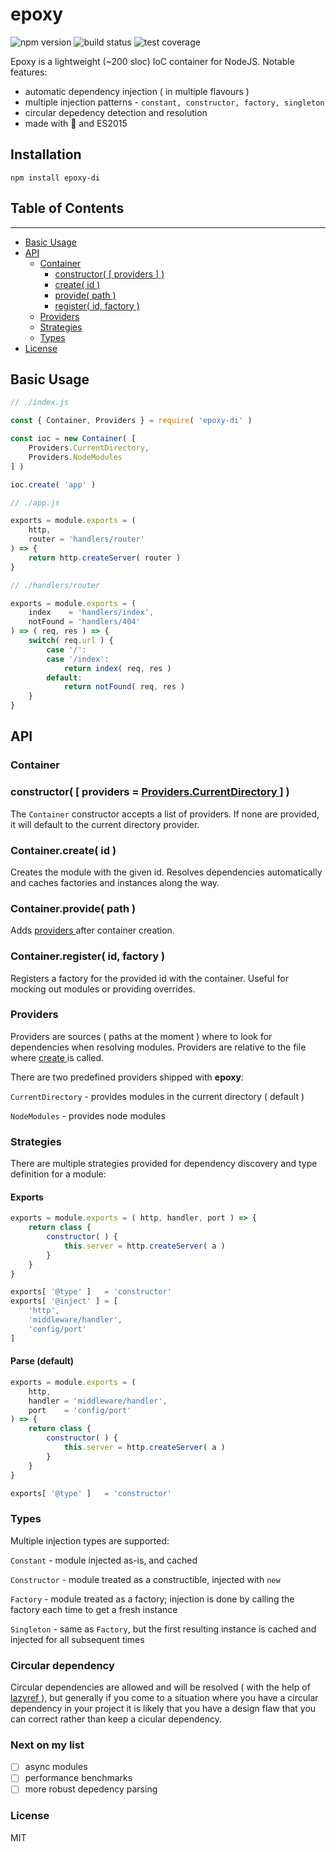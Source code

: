 # epoxy

![npm version](https://img.shields.io/npm/v/epoxy-di.svg?style=flat-square)
![build status](https://img.shields.io/travis/gimre/epoxy/master.svg?style=flat-square)
![test coverage](https://img.shields.io/codecov/c/github/gimre/epoxy/master.svg?style=flat-square)

Epoxy is a lightweight (~200 sloc) IoC container for NodeJS. Notable features:
  * automatic dependency injection ( in multiple flavours )
  * multiple injection patterns - ```constant, constructor, factory, singleton```
  * circular depedency detection and resolution
  * made with 💜 and ES2015

## Installation
```npm install epoxy-di```

## Table of Contents
---
  * [ Basic Usage ]( #basic-usage )
  * [ API ]( #api )
      * [ Container ]( #container )
          * [ constructor( [ providers ] ) ]( #constructor-providers-providerscurrentdirectory )
          * [ create( id ) ]( #containercreate-id )
          * [ provide( path ) ]( #containerprovide-path )
          * [ register( id, factory ) ]( #containerregister-id-factory )
      * [ Providers ]( #providers )
      * [ Strategies ]( #strategies )
      * [ Types ]( #types )
  * [ License ]( #license )

## Basic Usage
```javascript
// ./index.js

const { Container, Providers } = require( 'epoxy-di' )

const ioc = new Container( [
    Providers.CurrentDirectory,
    Providers.NodeModules
] )

ioc.create( 'app' )
```

```javascript
// ./app.js

exports = module.exports = (
    http,
    router = 'handlers/router'
) => {
    return http.createServer( router )
}
```

```javascript
// ./handlers/router

exports = module.exports = (
    index    = 'handlers/index',
    notFound = 'handlers/404'
) => ( req, res ) => {
    switch( req.url ) {
        case '/':
        case '/index':
            return index( req, res )
        default:
            return notFound( req, res )
    }
}
```

## API
### **Container**
### **constructor( [ providers = [ Providers.CurrentDirectory ]( #providers ) ] )**
The ```Container``` constructor accepts a list of providers. If none are provided, it will default to the current directory provider.

### **Container.create( id )**
Creates the module with the given id. Resolves dependencies automatically and caches factories and instances along the way.

### **Container.provide( path )**
Adds [ providers ]( #providers ) after container creation.

### **Container.register( id, factory )**
Registers a factory for the provided id with the container. Useful for mocking out modules or providing overrides.

### **Providers**
Providers are sources ( paths at the moment ) where to look for dependencies when resolving modules. Providers are relative to the file where [ create ]( #containercreate-id ) is called.

There are two predefined providers shipped with **epoxy**:

```CurrentDirectory``` - provides modules in the current directory ( default )

```NodeModules``` - provides node modules

### **Strategies**
There are multiple strategies provided for dependency discovery and type definition for a module:

#### Exports
```javascript
exports = module.exports = ( http, handler, port ) => {
    return class {
        constructor( ) {
            this.server = http.createServer( a )
        }
    }
}

exports[ '@type' ]   = 'constructor'
exports[ '@inject' ] = [
    'http',
    'middleware/handler',
    'config/port'
]
```

#### Parse (default)
```javascript
exports = module.exports = (
    http,
    handler = 'middleware/handler',
    port    = 'config/port'
) => {
    return class {
        constructor( ) {
            this.server = http.createServer( a )
        }
    }
}

exports[ '@type' ]   = 'constructor'
```

### Types
Multiple injection types are supported:

```Constant``` - module injected as-is, and cached

```Constructor``` - module treated as a constructible, injected with ```new```

```Factory``` - module treated as a factory; injection is done by calling the factory each time to get a fresh instance

```Singleton``` - same as ```Factory```, but the first resulting instance is cached and injected for all subsequent times

### Circular dependency
Circular dependencies are allowed and will be resolved ( with the help of [ lazyref ]( https://github.com/gimre/lazyref ) ), but generally if you come to a situation where you have a circular dependency in your project it is likely that you have a design flaw that you can correct rather than keep a cicular dependency.

### Next on my list
- [ ] async modules
- [ ] performance benchmarks
- [ ] more robust depedency parsing

### License
MIT
